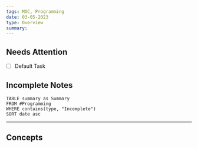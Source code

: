 ```yaml
---
tags: MOC, Programming
date: 03-05-2023
type: Overview
summary: 
---
```

## Needs Attention
- [ ] Default Task

## Incomplete Notes
```dataview
TABLE summary as Summary
FROM #Programming 
WHERE contains(type, "Incomplete")
SORT date asc
```

---

## Concepts




